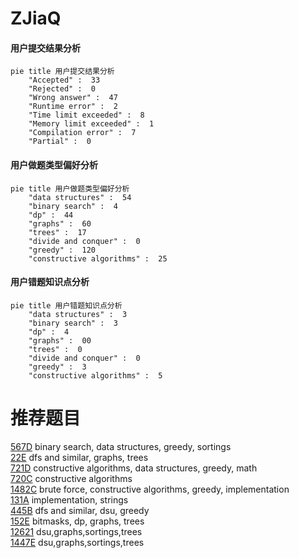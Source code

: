 # ZJiaQ

<!-- tabs:start -->



#### **用户提交结果分析**

```mermaid
pie title 用户提交结果分析
    "Accepted" :  33
    "Rejected" :  0
    "Wrong answer" :  47
    "Runtime error" :  2
    "Time limit exceeded" :  8
    "Memory limit exceeded" :  1
    "Compilation error" :  7
    "Partial" :  0
```

#### **用户做题类型偏好分析**

```mermaid
pie title 用户做题类型偏好分析
    "data structures" :  54
    "binary search" :  4
    "dp" :  44
    "graphs" :  60
    "trees" :  17
    "divide and conquer" :  0
    "greedy" :  120
    "constructive algorithms" :  25
```
#### **用户错题知识点分析**

```mermaid
pie title 用户错题知识点分析
    "data structures" :  3
    "binary search" :  3
    "dp" :  4
    "graphs" :  00
    "trees" :  0
    "divide and conquer" :  0
    "greedy" :  3
    "constructive algorithms" :  5
```



<!-- tabs:end -->
# 推荐题目
[567D](https://codeforces.com/contest/567/problem/D)		binary search,
                        data structures,
                        greedy,
                        sortings		  
[22E](https://codeforces.com/contest/22/problem/E)		dfs and similar,
                        graphs,
                        trees		  
[721D](https://codeforces.com/contest/721/problem/D)		constructive algorithms,
                        data structures,
                        greedy,
                        math		  
[720C](https://codeforces.com/contest/720/problem/C)		constructive algorithms		  
[1482C](https://codeforces.com/contest/1482/problem/C)		brute force,
                        constructive algorithms,
                        greedy,
                        implementation		  
[131A](https://codeforces.com/contest/131/problem/A)		implementation,
                        strings		  
[445B](https://codeforces.com/contest/445/problem/B)		dfs and similar,
                        dsu,
                        greedy		  
[152E](https://codeforces.com/contest/152/problem/E)		bitmasks,
                        dp,
                        graphs,
                        trees		  
[12621](https://codeforces.com/contest/1262/problem/1)		dsu,graphs,sortings,trees		  
[1447E](https://codeforces.com/contest/1447/problem/E)		dsu,graphs,sortings,trees		  
